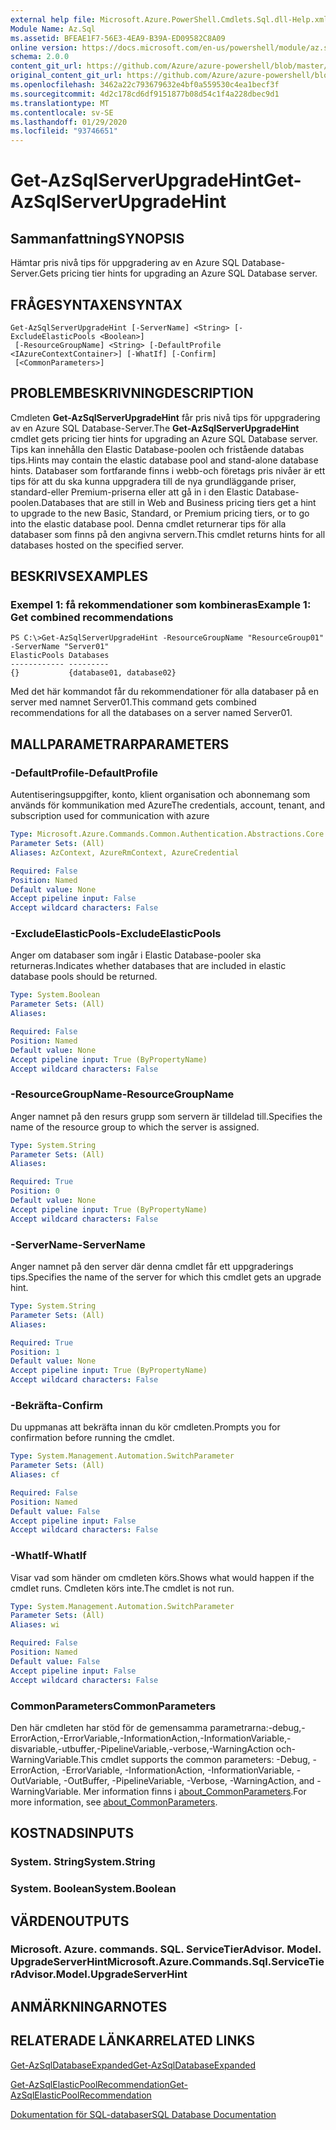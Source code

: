 ```yaml
---
external help file: Microsoft.Azure.PowerShell.Cmdlets.Sql.dll-Help.xml
Module Name: Az.Sql
ms.assetid: BFEAE1F7-56E3-4EA9-B39A-ED09582C8A09
online version: https://docs.microsoft.com/en-us/powershell/module/az.sql/get-azsqlserverupgradehint
schema: 2.0.0
content_git_url: https://github.com/Azure/azure-powershell/blob/master/src/Sql/Sql/help/Get-AzSqlServerUpgradeHint.md
original_content_git_url: https://github.com/Azure/azure-powershell/blob/master/src/Sql/Sql/help/Get-AzSqlServerUpgradeHint.md
ms.openlocfilehash: 3462a22c793679632e4bf0a559530c4ea1becf3f
ms.sourcegitcommit: 4d2c178cd6df9151877b08d54c1f4a228dbec9d1
ms.translationtype: MT
ms.contentlocale: sv-SE
ms.lasthandoff: 01/29/2020
ms.locfileid: "93746651"
---
```

# <span data-ttu-id="f9890-101">Get-AzSqlServerUpgradeHint</span><span class="sxs-lookup"><span data-stu-id="f9890-101">Get-AzSqlServerUpgradeHint</span></span>

## <span data-ttu-id="f9890-102">Sammanfattning</span><span class="sxs-lookup"><span data-stu-id="f9890-102">SYNOPSIS</span></span>
<span data-ttu-id="f9890-103">Hämtar pris nivå tips för uppgradering av en Azure SQL Database-Server.</span><span class="sxs-lookup"><span data-stu-id="f9890-103">Gets pricing tier hints for upgrading an Azure SQL Database server.</span></span>

## <span data-ttu-id="f9890-104">FRÅGESYNTAXEN</span><span class="sxs-lookup"><span data-stu-id="f9890-104">SYNTAX</span></span>

```
Get-AzSqlServerUpgradeHint [-ServerName] <String> [-ExcludeElasticPools <Boolean>]
 [-ResourceGroupName] <String> [-DefaultProfile <IAzureContextContainer>] [-WhatIf] [-Confirm]
 [<CommonParameters>]
```

## <span data-ttu-id="f9890-105">PROBLEMBESKRIVNING</span><span class="sxs-lookup"><span data-stu-id="f9890-105">DESCRIPTION</span></span>
<span data-ttu-id="f9890-106">Cmdleten **Get-AzSqlServerUpgradeHint** får pris nivå tips för uppgradering av en Azure SQL Database-Server.</span><span class="sxs-lookup"><span data-stu-id="f9890-106">The **Get-AzSqlServerUpgradeHint** cmdlet gets pricing tier hints for upgrading an Azure SQL Database server.</span></span>
<span data-ttu-id="f9890-107">Tips kan innehålla den Elastic Database-poolen och fristående databas tips.</span><span class="sxs-lookup"><span data-stu-id="f9890-107">Hints may contain the elastic database pool and stand-alone database hints.</span></span>
<span data-ttu-id="f9890-108">Databaser som fortfarande finns i webb-och företags pris nivåer är ett tips för att du ska kunna uppgradera till de nya grundläggande priser, standard-eller Premium-priserna eller att gå in i den Elastic Database-poolen.</span><span class="sxs-lookup"><span data-stu-id="f9890-108">Databases that are still in Web and Business pricing tiers get a hint to upgrade to the new Basic, Standard, or Premium pricing tiers, or to go into the elastic database pool.</span></span>
<span data-ttu-id="f9890-109">Denna cmdlet returnerar tips för alla databaser som finns på den angivna servern.</span><span class="sxs-lookup"><span data-stu-id="f9890-109">This cmdlet returns hints for all databases hosted on the specified server.</span></span>

## <span data-ttu-id="f9890-110">BESKRIVS</span><span class="sxs-lookup"><span data-stu-id="f9890-110">EXAMPLES</span></span>

### <span data-ttu-id="f9890-111">Exempel 1: få rekommendationer som kombineras</span><span class="sxs-lookup"><span data-stu-id="f9890-111">Example 1: Get combined recommendations</span></span>
```
PS C:\>Get-AzSqlServerUpgradeHint -ResourceGroupName "ResourceGroup01" -ServerName "Server01"
ElasticPools Databases           
------------ ---------           
{}           {database01, database02}
```

<span data-ttu-id="f9890-112">Med det här kommandot får du rekommendationer för alla databaser på en server med namnet Server01.</span><span class="sxs-lookup"><span data-stu-id="f9890-112">This command gets combined recommendations for all the databases on a server named Server01.</span></span>

## <span data-ttu-id="f9890-113">MALLPARAMETRAR</span><span class="sxs-lookup"><span data-stu-id="f9890-113">PARAMETERS</span></span>

### <span data-ttu-id="f9890-114">-DefaultProfile</span><span class="sxs-lookup"><span data-stu-id="f9890-114">-DefaultProfile</span></span>
<span data-ttu-id="f9890-115">Autentiseringsuppgifter, konto, klient organisation och abonnemang som används för kommunikation med Azure</span><span class="sxs-lookup"><span data-stu-id="f9890-115">The credentials, account, tenant, and subscription used for communication with azure</span></span>

```yaml
Type: Microsoft.Azure.Commands.Common.Authentication.Abstractions.Core.IAzureContextContainer
Parameter Sets: (All)
Aliases: AzContext, AzureRmContext, AzureCredential

Required: False
Position: Named
Default value: None
Accept pipeline input: False
Accept wildcard characters: False
```

### <span data-ttu-id="f9890-116">-ExcludeElasticPools</span><span class="sxs-lookup"><span data-stu-id="f9890-116">-ExcludeElasticPools</span></span>
<span data-ttu-id="f9890-117">Anger om databaser som ingår i Elastic Database-pooler ska returneras.</span><span class="sxs-lookup"><span data-stu-id="f9890-117">Indicates whether databases that are included in elastic database pools should be returned.</span></span>

```yaml
Type: System.Boolean
Parameter Sets: (All)
Aliases:

Required: False
Position: Named
Default value: None
Accept pipeline input: True (ByPropertyName)
Accept wildcard characters: False
```

### <span data-ttu-id="f9890-118">-ResourceGroupName</span><span class="sxs-lookup"><span data-stu-id="f9890-118">-ResourceGroupName</span></span>
<span data-ttu-id="f9890-119">Anger namnet på den resurs grupp som servern är tilldelad till.</span><span class="sxs-lookup"><span data-stu-id="f9890-119">Specifies the name of the resource group to which the server is assigned.</span></span>

```yaml
Type: System.String
Parameter Sets: (All)
Aliases:

Required: True
Position: 0
Default value: None
Accept pipeline input: True (ByPropertyName)
Accept wildcard characters: False
```

### <span data-ttu-id="f9890-120">-ServerName</span><span class="sxs-lookup"><span data-stu-id="f9890-120">-ServerName</span></span>
<span data-ttu-id="f9890-121">Anger namnet på den server där denna cmdlet får ett uppgraderings tips.</span><span class="sxs-lookup"><span data-stu-id="f9890-121">Specifies the name of the server for which this cmdlet gets an upgrade hint.</span></span>

```yaml
Type: System.String
Parameter Sets: (All)
Aliases:

Required: True
Position: 1
Default value: None
Accept pipeline input: True (ByPropertyName)
Accept wildcard characters: False
```

### <span data-ttu-id="f9890-122">-Bekräfta</span><span class="sxs-lookup"><span data-stu-id="f9890-122">-Confirm</span></span>
<span data-ttu-id="f9890-123">Du uppmanas att bekräfta innan du kör cmdleten.</span><span class="sxs-lookup"><span data-stu-id="f9890-123">Prompts you for confirmation before running the cmdlet.</span></span>

```yaml
Type: System.Management.Automation.SwitchParameter
Parameter Sets: (All)
Aliases: cf

Required: False
Position: Named
Default value: False
Accept pipeline input: False
Accept wildcard characters: False
```

### <span data-ttu-id="f9890-124">-WhatIf</span><span class="sxs-lookup"><span data-stu-id="f9890-124">-WhatIf</span></span>
<span data-ttu-id="f9890-125">Visar vad som händer om cmdleten körs.</span><span class="sxs-lookup"><span data-stu-id="f9890-125">Shows what would happen if the cmdlet runs.</span></span>
<span data-ttu-id="f9890-126">Cmdleten körs inte.</span><span class="sxs-lookup"><span data-stu-id="f9890-126">The cmdlet is not run.</span></span>

```yaml
Type: System.Management.Automation.SwitchParameter
Parameter Sets: (All)
Aliases: wi

Required: False
Position: Named
Default value: False
Accept pipeline input: False
Accept wildcard characters: False
```

### <span data-ttu-id="f9890-127">CommonParameters</span><span class="sxs-lookup"><span data-stu-id="f9890-127">CommonParameters</span></span>
<span data-ttu-id="f9890-128">Den här cmdleten har stöd för de gemensamma parametrarna:-debug,-ErrorAction,-ErrorVariable,-InformationAction,-InformationVariable,-disvariable,-utbuffer,-PipelineVariable,-verbose,-WarningAction och-WarningVariable.</span><span class="sxs-lookup"><span data-stu-id="f9890-128">This cmdlet supports the common parameters: -Debug, -ErrorAction, -ErrorVariable, -InformationAction, -InformationVariable, -OutVariable, -OutBuffer, -PipelineVariable, -Verbose, -WarningAction, and -WarningVariable.</span></span> <span data-ttu-id="f9890-129">Mer information finns i [about_CommonParameters](https://go.microsoft.com/fwlink/?LinkID=113216).</span><span class="sxs-lookup"><span data-stu-id="f9890-129">For more information, see [about_CommonParameters](https://go.microsoft.com/fwlink/?LinkID=113216).</span></span>

## <span data-ttu-id="f9890-130">KOSTNADS</span><span class="sxs-lookup"><span data-stu-id="f9890-130">INPUTS</span></span>

### <span data-ttu-id="f9890-131">System. String</span><span class="sxs-lookup"><span data-stu-id="f9890-131">System.String</span></span>

### <span data-ttu-id="f9890-132">System. Boolean</span><span class="sxs-lookup"><span data-stu-id="f9890-132">System.Boolean</span></span>

## <span data-ttu-id="f9890-133">VÄRDEN</span><span class="sxs-lookup"><span data-stu-id="f9890-133">OUTPUTS</span></span>

### <span data-ttu-id="f9890-134">Microsoft. Azure. commands. SQL. ServiceTierAdvisor. Model. UpgradeServerHint</span><span class="sxs-lookup"><span data-stu-id="f9890-134">Microsoft.Azure.Commands.Sql.ServiceTierAdvisor.Model.UpgradeServerHint</span></span>

## <span data-ttu-id="f9890-135">ANMÄRKNINGAR</span><span class="sxs-lookup"><span data-stu-id="f9890-135">NOTES</span></span>

## <span data-ttu-id="f9890-136">RELATERADE LÄNKAR</span><span class="sxs-lookup"><span data-stu-id="f9890-136">RELATED LINKS</span></span>

[<span data-ttu-id="f9890-137">Get-AzSqlDatabaseExpanded</span><span class="sxs-lookup"><span data-stu-id="f9890-137">Get-AzSqlDatabaseExpanded</span></span>](./Get-AzSqlDatabaseExpanded.md)

[<span data-ttu-id="f9890-138">Get-AzSqlElasticPoolRecommendation</span><span class="sxs-lookup"><span data-stu-id="f9890-138">Get-AzSqlElasticPoolRecommendation</span></span>](./Get-AzSqlElasticPoolRecommendation.md)

[<span data-ttu-id="f9890-139">Dokumentation för SQL-databaser</span><span class="sxs-lookup"><span data-stu-id="f9890-139">SQL Database Documentation</span></span>](https://docs.microsoft.com/azure/sql-database/)


